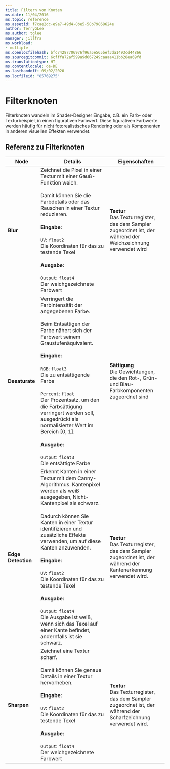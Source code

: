 ```yaml
---
title: Filtern von Knoten
ms.date: 11/04/2016
ms.topic: reference
ms.assetid: f7cae2dc-e9a7-49d4-8be5-58b79868624e
author: TerryGLee
ms.author: tglee
manager: jillfra
ms.workload:
- multiple
ms.openlocfilehash: bfc74287706976f96a5e565bef3da1493cd44866
ms.sourcegitcommit: 6cfffa72af599a9d667249caaaa411bb28ea69fd
ms.translationtype: HT
ms.contentlocale: de-DE
ms.lasthandoff: 09/02/2020
ms.locfileid: "85769275"
---
```

# <a name="filter-nodes"></a>Filterknoten

Filterknoten wandeln im Shader-Designer Eingabe, z.B. ein Farb- oder Texturbeispiel, in einen figurativen Farbwert. Diese figurativen Farbwerte werden häufig für nicht fotorealistisches Rendering oder als Komponenten in anderen visuellen Effekten verwendet.

## <a name="filter-node-reference"></a>Referenz zu Filterknoten

|Node|Details|Eigenschaften|
|----------|-------------|----------------|
|**Blur**|Zeichnet die Pixel in einer Textur mit einer Gauß-Funktion weich.<br /><br /> Damit können Sie die Farbdetails oder das Rauschen in einer Textur reduzieren.<br /><br /> **Eingabe:**<br /><br /> `UV`: `float2`<br /> Die Koordinaten für das zu testende Texel<br /><br /> **Ausgabe:**<br /><br /> `Output`: `float4`<br /> Der weichgezeichnete Farbwert|**Textur**<br /> Das Texturregister, das dem Sampler zugeordnet ist, der während der Weichzeichnung verwendet wird|
|**Desaturate**|Verringert die Farbintensität der angegebenen Farbe.<br /><br /> Beim Entsättigen der Farbe nähert sich der Farbwert seinem Graustufenäquivalent.<br /><br /> **Eingabe:**<br /><br /> `RGB`: `float3`<br /> Die zu entsättigende Farbe<br /><br /> `Percent`: `float`<br /> Der Prozentsatz, um den die Farbsättigung verringert werden soll, ausgedrückt als normalisierter Wert im Bereich [0, 1].<br /><br /> **Ausgabe:**<br /><br /> `Output`: `float3`<br /> Die entsättigte Farbe|**Sättigung**<br /> Die Gewichtungen, die den Rot-, Grün- und Blau-Farbkomponenten zugeordnet sind|
|**Edge Detection**|Erkennt Kanten in einer Textur mit dem Canny-Algorithmus. Kantenpixel werden als weiß ausgegeben, Nicht-Kantenpixel als schwarz.<br /><br /> Dadurch können Sie Kanten in einer Textur identifizieren und zusätzliche Effekte verwenden, um auf diese Kanten anzuwenden.<br /><br /> **Eingabe:**<br /><br /> `UV`: `float2`<br /> Die Koordinaten für das zu testende Texel<br /><br /> **Ausgabe:**<br /><br /> `Output`: `float4`<br /> Die Ausgabe ist weiß, wenn sich das Texel auf einer Kante befindet, andernfalls ist sie schwarz.|**Textur**<br /> Das Texturregister, das dem Sampler zugeordnet ist, der während der Kantenerkennung verwendet wird.|
|**Sharpen**|Zeichnet eine Textur scharf.<br /><br /> Damit können Sie genaue Details in einer Textur hervorheben.<br /><br /> **Eingabe:**<br /><br /> `UV`: `float2`<br /> Die Koordinaten für das zu testende Texel<br /><br /> **Ausgabe:**<br /><br /> `Output`: `float4`<br /> Der weichgezeichnete Farbwert|**Textur**<br /> Das Texturregister, das dem Sampler zugeordnet ist, der während der Scharfzeichnung verwendet wird.|